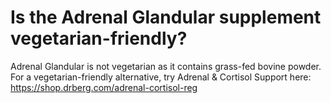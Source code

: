 # Is the Adrenal Glandular supplement vegetarian-friendly?

Adrenal Glandular is not vegetarian as it contains grass-fed bovine powder. For a vegetarian-friendly alternative, try Adrenal & Cortisol Support here: https://shop.drberg.com/adrenal-cortisol-reg